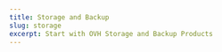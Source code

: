 ```yaml
---
title: Storage and Backup
slug: storage
excerpt: Start with OVH Storage and Backup Products
---
```

